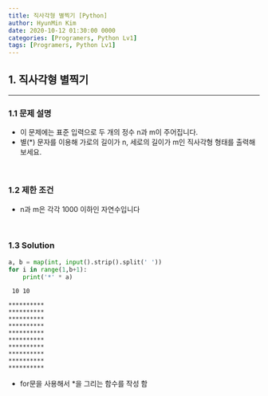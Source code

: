 ```yaml
---
title: 직사각형 별찍기 [Python]
author: HyunMin Kim
date: 2020-10-12 01:30:00 0000
categories: [Programers, Python Lv1]
tags: [Programers, Python Lv1]
---
```


## 1. 직사각형 별찍기
---
### 1.1 문제 설명
- 이 문제에는 표준 입력으로 두 개의 정수 n과 m이 주어집니다.
- 별(*) 문자를 이용해 가로의 길이가 n, 세로의 길이가 m인 직사각형 형태를 출력해보세요.

<br>

### 1.2 제한 조건
- n과 m은 각각 1000 이하인 자연수입니다

<br>

### 1.3 Solution

```python
a, b = map(int, input().strip().split(' '))
for i in range(1,b+1):
    print('*' * a)
```
     10 10

    **********
    **********
    **********
    **********
    **********
    **********
    **********
    **********
    **********
    **********

- for문을 사용해서 *을 그리는 함수를 작성 함